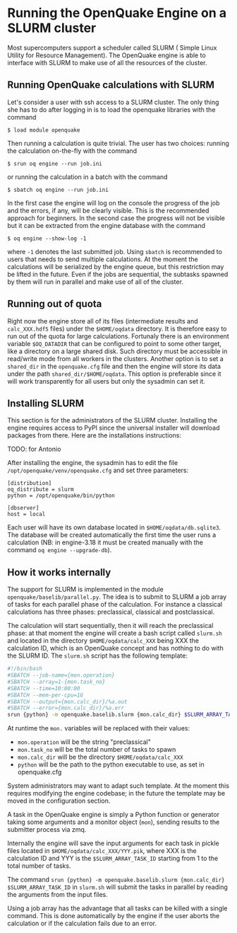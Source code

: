 # Running the OpenQuake Engine on a SLURM cluster

Most supercomputers support a scheduler called SLURM (
Simple Linux Utility for Resource Management). The OpenQuake engine
is able to interface with SLURM to make use of all the resources
of the cluster.

## Running OpenQuake calculations with SLURM

Let's consider a user with ssh access to a SLURM cluster. The only
thing she has to do after logging in is to load the openquake
libraries with the command
```
$ load module openquake
```
Then running a calculation is quite trivial. The user has two choices:
running the calculation on-the-fly with the command
```
$ srun oq engine --run job.ini
```
or running the calculation in a batch with the command
```
$ sbatch oq engine --run job.ini
```
In the first case the engine will log on the console the progress
of the job and the errors, if any, will be clearly visible. This
is the recommended approach for beginners. In the
second case the progress will not be visible but it
can be extracted from the engine database with
the command
```
$ oq engine --show-log -1
```
where `-1` denotes the last submitted job. Using `sbatch` is recommended
to users that needs to send multiple calculations. At the moment
the calculations will be serialized by the engine queue, but this restriction
may be lifted in the future. Even if the jobs are sequential, the subtasks
spawned by them will run in parallel and make use of all of the
cluster.

## Running out of quota

Right now the engine store all of its files (intermediate results and
`calc_XXX.hdf5` files) under the `$HOME/oqdata` directory. It is therefore
easy to run out of the quota for large calculations. Fortunaly there
is an environment variable `$OQ_DATADIR` that can be configured to point
to some other target, like a directory on a large shared disk. Such
directory must be accessible in read/write mode from all workers in
the clusters. Another option is to set a `shared_dir` in the
`openquake.cfg` file and then the engine will store its data under the
path `shared_dir/$HOME/oqdata`. This option is preferable since it will
work transparently for all users but only the sysadmin can set it.

## Installing SLURM

This section is for the administrators of the SLURM cluster.
Installing the engine requires access to PyPI since the universal
installer will download packages from there. Here are the installations
instructions:

TODO: for Antonio

After installing the engine, the sysadmin has to edit the file
`/opt/openquake/venv/openquake.cfg` and set three parameters:
```
[distribution]
oq_distribute = slurm
python = /opt/openquake/bin/python

[dbserver]
host = local
```
Each user will have its own database located in
`$HOME/oqdata/db.sqlite3`. The database will be created automatically
the first time the user runs a calculation (NB: in engine-3.18 it must be
created manually with the command `oq engine --upgrade-db`).

## How it works internally

The support for SLURM is implemented in the module
`openquake/baselib/parallel.py`. The idea is to submit to SLURM a job
array of tasks for each parallel phase of the calculation. For instance
a classical calculations has three phases: preclassical, classical
and postclassical.

The calculation will start sequentially, then it will reach the
preclassical phase: at that moment the engine will create a
bash script called `slurm.sh` and located in the directory
`$HOME/oqdata/calc_XXX` being XXX the calculation ID, which is
an OpenQuake concept and has nothing to do with the SLURM ID.
The `slurm.sh` script has the following template:
```bash
#!/bin/bash
#SBATCH --job-name={mon.operation}
#SBATCH --array=1-{mon.task_no}
#SBATCH --time=10:00:00
#SBATCH --mem-per-cpu=1G
#SBATCH --output={mon.calc_dir}/%a.out
#SBATCH --error={mon.calc_dir}/%a.err
srun {python} -m openquake.baselib.slurm {mon.calc_dir} $SLURM_ARRAY_TASK_ID
```
At runtime the `mon.` variables will be replaced with their values:

- `mon.operation` will be the string "preclassical"
- `mon.task_no` will be the total number of tasks to spawn
- `mon.calc_dir` will be the directory `$HOME/oqdata/calc_XXX`
- `python` will be the path to the python executable to use, as set in openquake.cfg

System administrators may want to adapt such template. At the moment
this requires modifying the engine codebase; in the future the template
may be moved in the configuration section.

A task in the OpenQuake engine is simply a Python function or
generator taking some arguments and a monitor object (`mon`),
sending results to the submitter process via zmq.

Internally the engine will save the input arguments for each task
in pickle files located in `$HOME/oqdata/calc_XXX/YYY.pik`, where
XXX is the calculation ID and YYY is the `$SLURM_ARRAY_TASK_ID` starting from 1
to the total number of tasks.

The command `srun {python} -m openquake.baselib.slurm {mon.calc_dir}
$SLURM_ARRAY_TASK_ID` in `slurm.sh` will submit the tasks in parallel
by reading the arguments from the input files.

Using a job array has the advantage that all tasks can be killed
with a single command. This is done automatically by the engine
if the user aborts the calculation or if the calculation fails
due to an error.
